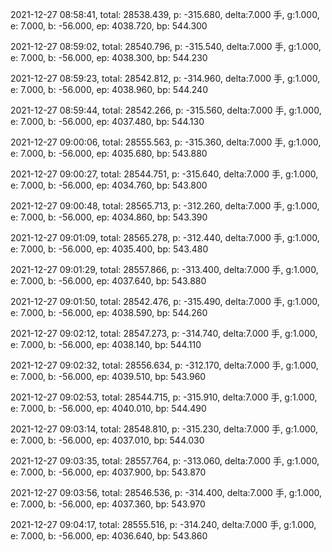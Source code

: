 2021-12-27 08:58:41, total: 28538.439, p: -315.680, delta:7.000 手, g:1.000, e: 7.000, b: -56.000, ep: 4038.720, bp: 544.300

2021-12-27 08:59:02, total: 28540.796, p: -315.540, delta:7.000 手, g:1.000, e: 7.000, b: -56.000, ep: 4038.300, bp: 544.230

2021-12-27 08:59:23, total: 28542.812, p: -314.960, delta:7.000 手, g:1.000, e: 7.000, b: -56.000, ep: 4038.960, bp: 544.240

2021-12-27 08:59:44, total: 28542.266, p: -315.560, delta:7.000 手, g:1.000, e: 7.000, b: -56.000, ep: 4037.480, bp: 544.130

2021-12-27 09:00:06, total: 28555.563, p: -315.360, delta:7.000 手, g:1.000, e: 7.000, b: -56.000, ep: 4035.680, bp: 543.880

2021-12-27 09:00:27, total: 28544.751, p: -315.640, delta:7.000 手, g:1.000, e: 7.000, b: -56.000, ep: 4034.760, bp: 543.800

2021-12-27 09:00:48, total: 28565.713, p: -312.260, delta:7.000 手, g:1.000, e: 7.000, b: -56.000, ep: 4034.860, bp: 543.390

2021-12-27 09:01:09, total: 28565.278, p: -312.440, delta:7.000 手, g:1.000, e: 7.000, b: -56.000, ep: 4035.400, bp: 543.480

2021-12-27 09:01:29, total: 28557.866, p: -313.400, delta:7.000 手, g:1.000, e: 7.000, b: -56.000, ep: 4037.640, bp: 543.880

2021-12-27 09:01:50, total: 28542.476, p: -315.490, delta:7.000 手, g:1.000, e: 7.000, b: -56.000, ep: 4038.590, bp: 544.260

2021-12-27 09:02:12, total: 28547.273, p: -314.740, delta:7.000 手, g:1.000, e: 7.000, b: -56.000, ep: 4038.140, bp: 544.110

2021-12-27 09:02:32, total: 28556.634, p: -312.170, delta:7.000 手, g:1.000, e: 7.000, b: -56.000, ep: 4039.510, bp: 543.960

2021-12-27 09:02:53, total: 28544.715, p: -315.910, delta:7.000 手, g:1.000, e: 7.000, b: -56.000, ep: 4040.010, bp: 544.490

2021-12-27 09:03:14, total: 28548.810, p: -315.230, delta:7.000 手, g:1.000, e: 7.000, b: -56.000, ep: 4037.010, bp: 544.030

2021-12-27 09:03:35, total: 28557.764, p: -313.060, delta:7.000 手, g:1.000, e: 7.000, b: -56.000, ep: 4037.900, bp: 543.870

2021-12-27 09:03:56, total: 28546.536, p: -314.400, delta:7.000 手, g:1.000, e: 7.000, b: -56.000, ep: 4037.360, bp: 543.970

2021-12-27 09:04:17, total: 28555.516, p: -314.240, delta:7.000 手, g:1.000, e: 7.000, b: -56.000, ep: 4036.640, bp: 543.860